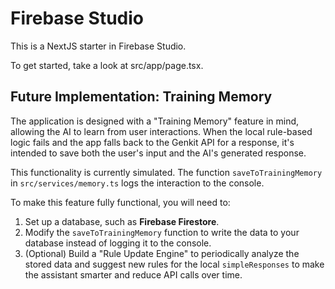 # Firebase Studio

This is a NextJS starter in Firebase Studio.

To get started, take a look at src/app/page.tsx.

## Future Implementation: Training Memory

The application is designed with a "Training Memory" feature in mind, allowing the AI to learn from user interactions. When the local rule-based logic fails and the app falls back to the Genkit API for a response, it's intended to save both the user's input and the AI's generated response.

This functionality is currently simulated. The function `saveToTrainingMemory` in `src/services/memory.ts` logs the interaction to the console.

To make this feature fully functional, you will need to:
1.  Set up a database, such as **Firebase Firestore**.
2.  Modify the `saveToTrainingMemory` function to write the data to your database instead of logging it to the console.
3.  (Optional) Build a "Rule Update Engine" to periodically analyze the stored data and suggest new rules for the local `simpleResponses` to make the assistant smarter and reduce API calls over time.

